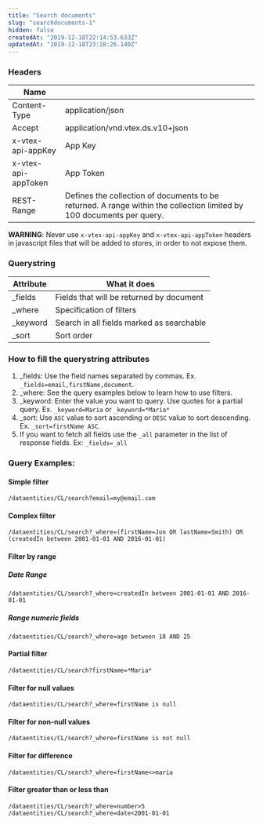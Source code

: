 ```yaml
---
title: "Search documents"
slug: "searchdocuments-1"
hidden: false
createdAt: "2019-12-18T22:14:53.633Z"
updatedAt: "2019-12-18T23:28:26.140Z"
---
```

### Headers

| Name |  |
| -------- | -------- |
| Content-Type | application/json |
| Accept | application/vnd.vtex.ds.v10+json |
| x-vtex-api-appKey | App Key |
| x-vtex-api-appToken | App Token |
| REST-Range | Defines the collection of documents to be returned. A range within the collection limited by 100 documents per query. |

**WARNING**: Never use ```x-vtex-api-appKey``` and ```x-vtex-api-appToken``` headers in javascript files that will be added to stores, in order to not expose them.


### Querystring

| Attribute | What it does |
| -------- | -------- |
| _fields | Fields that will be returned by document |
| _where | Specification of filters |
| _keyword | Search in all fields marked as searchable |
| _sort | Sort order |

### How to fill the querystring attributes

1. _fields: Use the field names separated by commas. Ex. ```_fields=email,firstName,document```.
2. _where: See the query examples below to learn how to use filters.
3. _keyword: Enter the value you want to query. Use quotes for a partial query. Ex. ```_keyword=Maria``` or ```_keyword=*Maria*```
4. _sort: Use ```ASC``` value to sort ascending or ```DESC``` value to sort descending. Ex. ```_sort=firstName ASC```.
5. If you want to fetch all fields use the ```_all``` parameter in the list of response fields. Ex: ```_fields=_all```


### Query Examples:


#### Simple filter

```
/dataentities/CL/search?email=my@email.com
```

#### Complex filter

```
/dataentities/CL/search?_where=(firstName=Jon OR lastName=Smith) OR (createdIn between 2001-01-01 AND 2016-01-01)
```

#### Filter by range

##### Date Range

```
/dataentities/CL/search?_where=createdIn between 2001-01-01 AND 2016-01-01
```

##### Range numeric fields

```
/dataentities/CL/search?_where=age between 18 AND 25
```

#### Partial filter

```
/dataentities/CL/search?firstName=*Maria*
```

#### Filter for null values

```
/dataentities/CL/search?_where=firstName is null
```

#### Filter for non-null values

```
/dataentities/CL/search?_where=firstName is not null
```

#### Filter for difference
```
/dataentities/CL/search?_where=firstName<>maria
```

#### Filter greater than or less than
```
/dataentities/CL/search?_where=number>5
/dataentities/CL/search?_where=date<2001-01-01
```